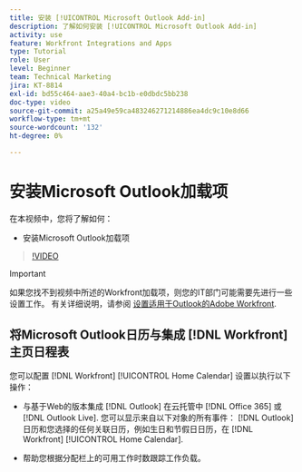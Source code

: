 ```yaml
---
title: 安装 [!UICONTROL Microsoft Outlook Add-in]
description: 了解如何安装 [!UICONTROL Microsoft Outlook Add-in]
activity: use
feature: Workfront Integrations and Apps
type: Tutorial
role: User
level: Beginner
team: Technical Marketing
jira: KT-8814
exl-id: bd55c464-aae3-40a4-bc1b-e0dbdc5bb238
doc-type: video
source-git-commit: a25a49e59ca483246271214886ea4dc9c10e8d66
workflow-type: tm+mt
source-wordcount: '132'
ht-degree: 0%

---
```


# 安装Microsoft Outlook加载项

在本视频中，您将了解如何：

* 安装Microsoft Outlook加载项

>[!VIDEO](https://video.tv.adobe.com/v/335115/?quality=12&learn=on)

>[!IMPORTANT]
>
>如果您找不到视频中所述的Workfront加载项，则您的IT部门可能需要先进行一些设置工作。 有关详细说明，请参阅 [设置适用于Outlook的Adobe Workfront](https://experienceleague.adobe.com/docs/workfront/using/adobe-workfront-integrations/workfront-for-outlook/set-up-workfront-for-outlook.html).

## 将Microsoft Outlook日历与集成 [!DNL Workfront] 主页日程表

您可以配置 [!DNL Workfront] [!UICONTROL Home Calendar] 设置以执行以下操作：

* 与基于Web的版本集成 [!DNL Outlook] 在云托管中 [!DNL Office 365] 或 [!DNL Outlook Live]. 您可以显示来自以下对象的所有事件： [!DNL Outlook] 日历和您选择的任何关联日历，例如生日和节假日日历，在 [!DNL Workfront] [!UICONTROL Home Calendar].

* 帮助您根据分配栏上的可用工作时数跟踪工作负载。
